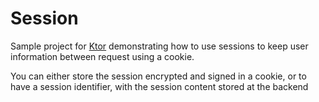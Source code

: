 # Session

Sample project for [Ktor](http://ktor.io) demonstrating how to use sessions to keep user information between request
using a cookie.

You can either store the session encrypted and signed in a cookie, or to have a session identifier, with the
session content stored at the backend 
